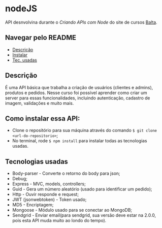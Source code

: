 # nodeJS
API desnvolvina durante o _Criando APIs com Node_ do site de cursos [Balta](https://balta.io/).

## Navegar pelo README
* [Descrição](https://github.com/GustavoGomesDias/APIs-node#descri%C3%A7%C3%A3o)
* [Instalar](https://github.com/GustavoGomesDias/APIs-node#como-instalar-essa-api)
* [Tec. usadas](https://github.com/GustavoGomesDias/APIs-node#tecnologias-usadas)
## Descrição

É uma API básica que trabalha a criação de usuários (clientes e admins), produtos e pedidos. Nesse curso foi possível aprender como criar um server para essas funcionalidades, incluindo autenticação, cadastro de imagem, validações e muito mais.

## Como instalar essa API:

* Clone o repositório para sua máquina através do comando `$ git clone <url-do-repositorio>`;
* No terminal, rode `$ npm install` para instalar todas as tecnologias usadas.

## Tecnologias usadas

* Body-parser - Converte o retorno do body para json;
* Debug;
* Express - MVC, models, controllers;
* Guid - Gera um número aleatório (usado para identificar um pedido);
* Http - Ouvir responde e request;
* JWT (jsonwebtoken) - Token usado;
* MD5 - Encriptagem;
* Mongoose - Módulo usado para se conectar ao MongoDB;
* Sendgrid - Enviar email(para sendgrid, sua versão deve estar na 2.0.0, pois esta API muda muito ao londo do tempo).
